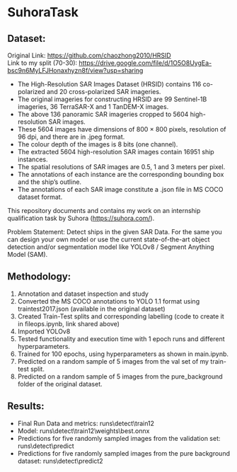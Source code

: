 # SuhoraTask

## Dataset:

Original Link: https://github.com/chaozhong2010/HRSID <br>
Link to my split (70-30): https://drive.google.com/file/d/1O5O8UygEa-bsc9n6MyLFJHonaxhyzn8f/view?usp=sharing

-   The High-Resolution SAR Images Dataset (HRSID) contains 116 co-polarized and 20
    cross-polarized SAR imageries.
-   The original imageries for constructing HRSID are 99 Sentinel-1B imageries, 36
    TerraSAR-X and 1 TanDEM-X images.
-   The above 136 panoramic SAR imageries cropped to 5604 high-resolution SAR images.
-   These 5604 images have dimensions of 800 × 800 pixels, resolution of 96 dpi, and there
    are in .jpeg format.
-   The colour depth of the images is 8 bits (one channel).
-   The extracted 5604 high-resolution SAR images contain 16951 ship instances.
-   The spatial resolutions of SAR images are 0.5, 1 and 3 meters per pixel.
-   The annotations of each instance are the corresponding bounding box and the ship’s
    outline.
-   The annotations of each SAR image constitute a .json file in MS COCO dataset format.

This repository documents and contains my work on an internship qualification task by Suhora (https://suhora.com/).

Problem Statement: Detect ships in the given SAR Data. For the same you can design your own
model or use the current state-of-the-art object detection and/or segmentation model like
YOLOv8 / Segment Anything Model (SAM).

## Methodology:

1. Annotation and dataset inspection and study
2. Converted the MS COCO annotations to YOLO 1.1 format using traintest2017.json (available in the original dataset)
3. Created Train-Test splits and corresponding labelling (code to create it in fileops.ipynb, link shared above)
4. Imported YOLOv8
5. Tested functionality and execution time with 1 epoch runs and different hyperparameters.
6. Trained for 100 epochs, using hyperparameters as shown in main.ipynb.
7. Predicted on a random sample of 5 images from the val set of my train-test split.
8. Predicted on a random sample of 5 images from the pure_background folder of the original dataset.

## Results:

-   Final Run Data and metrics: runs\detect\train12
-   Model: runs\detect\train12\weights\best.onnx
-   Predictions for five randomly sampled images from the validation set: runs\detect\predict
-   Predictions for five randomly sampled images from the pure background dataset: runs\detect\predict2
